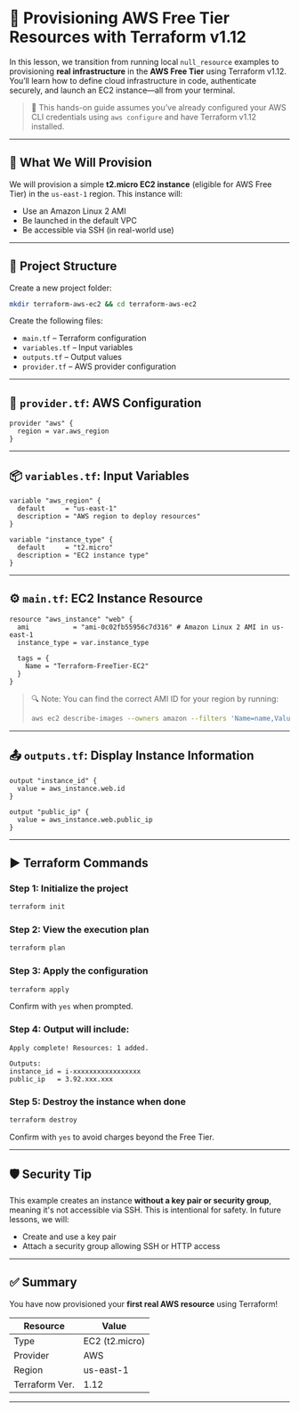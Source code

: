 # 🚀 Provisioning AWS Free Tier Resources with Terraform v1.12

In this lesson, we transition from running local `null_resource` examples to provisioning **real infrastructure** in the **AWS Free Tier** using Terraform v1.12. You’ll learn how to define cloud infrastructure in code, authenticate securely, and launch an EC2 instance—all from your terminal.

> 🧠 This hands-on guide assumes you’ve already configured your AWS CLI credentials using `aws configure` and have Terraform v1.12 installed.

---

## 🧱 What We Will Provision

We will provision a simple **t2.micro EC2 instance** (eligible for AWS Free Tier) in the `us-east-1` region. This instance will:

- Use an Amazon Linux 2 AMI
- Be launched in the default VPC
- Be accessible via SSH (in real-world use)

---

## 📁 Project Structure

Create a new project folder:

```bash
mkdir terraform-aws-ec2 && cd terraform-aws-ec2
```

Create the following files:

- `main.tf` – Terraform configuration
- `variables.tf` – Input variables
- `outputs.tf` – Output values
- `provider.tf` – AWS provider configuration

---

## 🔐 `provider.tf`: AWS Configuration

```hcl
provider "aws" {
  region = var.aws_region
}
```

---

## 📦 `variables.tf`: Input Variables

```hcl
variable "aws_region" {
  default     = "us-east-1"
  description = "AWS region to deploy resources"
}

variable "instance_type" {
  default     = "t2.micro"
  description = "EC2 instance type"
}
```

---

## ⚙️ `main.tf`: EC2 Instance Resource

```hcl
resource "aws_instance" "web" {
  ami           = "ami-0c02fb55956c7d316" # Amazon Linux 2 AMI in us-east-1
  instance_type = var.instance_type

  tags = {
    Name = "Terraform-FreeTier-EC2"
  }
}
```

> 🔍 Note: You can find the correct AMI ID for your region by running:
>
> ```sh
> aws ec2 describe-images --owners amazon --filters 'Name=name,Values=amzn2-ami-hvm-*-x86_64-gp2' --query 'Images[*].[ImageId,Name]' --output text
> ```

---

## 📤 `outputs.tf`: Display Instance Information

```hcl
output "instance_id" {
  value = aws_instance.web.id
}

output "public_ip" {
  value = aws_instance.web.public_ip
}
```

---

## ▶️ Terraform Commands

### Step 1: Initialize the project

```bash
terraform init
```

### Step 2: View the execution plan

```bash
terraform plan
```

### Step 3: Apply the configuration

```bash
terraform apply
```

Confirm with `yes` when prompted.

### Step 4: Output will include:

```
Apply complete! Resources: 1 added.

Outputs:
instance_id = i-xxxxxxxxxxxxxxxxx
public_ip   = 3.92.xxx.xxx
```

### Step 5: Destroy the instance when done

```bash
terraform destroy
```

Confirm with `yes` to avoid charges beyond the Free Tier.

---

## 🛡️ Security Tip

This example creates an instance **without a key pair or security group**, meaning it's not accessible via SSH. This is intentional for safety. In future lessons, we will:

- Create and use a key pair
- Attach a security group allowing SSH or HTTP access

---

## ✅ Summary

You have now provisioned your **first real AWS resource** using Terraform!

| Resource       | Value          |
| -------------- | -------------- |
| Type           | EC2 (t2.micro) |
| Provider       | AWS            |
| Region         | us-east-1      |
| Terraform Ver. | 1.12           |

---
